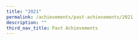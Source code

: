 ```yaml
---
title: "2021"
permalink: /achievements/past-achievements/2021
description: ""
third_nav_title: Past Achievements
---
```

